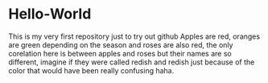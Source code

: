 # Hello-World
This is my very first repository just to try out github
Apples are red, oranges are green depending on the season and roses are also red, the only corelation here is between apples and roses but their names are so different, imagine if they were called redish and redish just because of the color that would have been really confusing haha.
